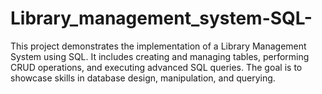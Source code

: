 # Library_management_system-SQL-
This project demonstrates the implementation of a Library Management System using SQL. It includes creating and managing tables, performing CRUD operations, and executing advanced SQL queries. The goal is to showcase skills in database design, manipulation, and querying.

